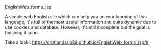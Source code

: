  EnglishWeb_forms_jsp

A simple web English site which can help you on your learning of this language, it's full of the most useful information and quite dynamic due to use cookies and database. However, it's still incomplete but the goal is finishing it soon.

Take a look!: https://cristiandario89.github.io/EnglishWeb_forms_jsp/#
